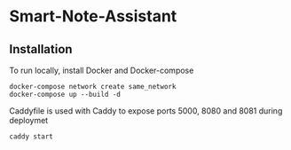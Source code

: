 # Smart-Note-Assistant

## Installation

To run locally, install Docker and Docker-compose

```
docker-compose network create same_network
docker-compose up --build -d
```

Caddyfile is used with Caddy to expose ports 5000, 8080 and 8081 during deploymet

```
caddy start
```